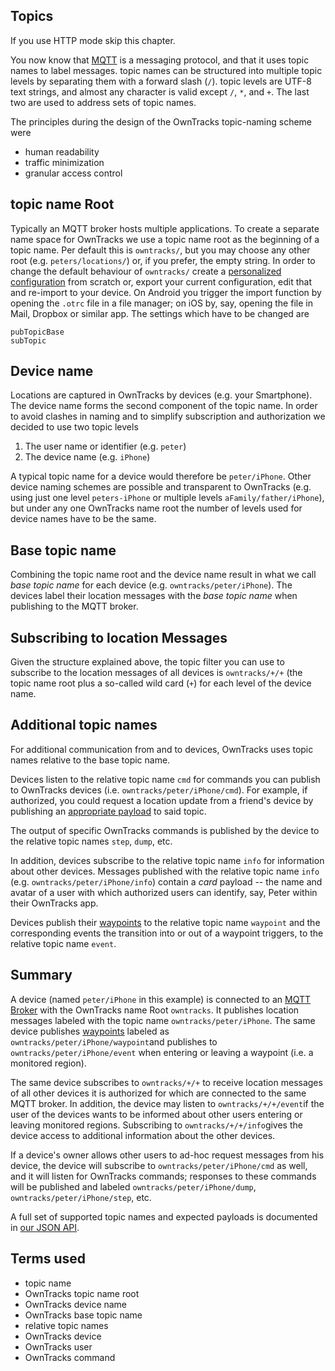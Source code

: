 ## Topics

If you use HTTP mode skip this chapter.

You now know that [MQTT](mqtt.md) is a messaging protocol, and that it uses
topic names to label messages.  topic names can be structured into multiple
topic levels by separating them with a forward slash (`/`). topic levels are
UTF-8 text strings, and almost any character is valid except `/`, `*`, and `+`.
The last two are used to address sets of topic names.

The principles during the design of the OwnTracks topic-naming scheme were

* human readability
* traffic minimization
* granular access control

## topic name Root

Typically an MQTT broker hosts multiple applications. To create a separate name space
for OwnTracks we use a topic name root as the beginning of a topic name. Per default
this is `owntracks/`, but you may choose any other root (e.g. `peters/locations/`) or,
if you prefer, the empty string. In order to change the default behaviour of `owntracks/`
create a [personalized configuration](features/remoteconfig.md) from scratch or, export
your current configuration, edit that and re-import to your device. On Android you trigger
the import function by opening the `.otrc` file in a file manager; on iOS by, say, opening
the file in Mail, Dropbox or similar app. The settings which have to be changed are

```
pubTopicBase
subTopic
```

## Device name

Locations are captured in OwnTracks by devices (e.g. your Smartphone). The
device name forms the second component of the topic name. In order to avoid
clashes in naming and to simplify subscription and authorization we decided to
use two topic levels

1. The user name or identifier (e.g. `peter`)
2. The device name (e.g. `iPhone`)

A typical topic name for a device would therefore be `peter/iPhone`. Other
device naming schemes are possible and transparent to OwnTracks (e.g. using
just one level `peters-iPhone` or multiple levels `aFamily/father/iPhone`), but
under any one OwnTracks name root the number of levels used for device names
have to be the same.

## Base topic name

Combining the topic name root and the device name result in what we call _base
topic name_ for each device (e.g. `owntracks/peter/iPhone`).  The devices label
their location messages with the _base topic name_ when publishing to the MQTT
broker.

## Subscribing to location Messages

Given the structure explained above, the topic filter you can use to subscribe to the
location messages of all devices is `owntracks/+/+` (the topic name root plus a so-called
wild card (`+`) for each level of the device name.

## Additional topic names

For additional communication from and to devices, OwnTracks uses topic names relative
to the base topic name.

Devices listen to the relative topic name `cmd` for commands you can publish to
OwnTracks devices (i.e. `owntracks/peter/iPhone/cmd`). For example, if
authorized, you could request a location update from a friend's device by
publishing an [appropriate payload](../tech/json.md) to said topic.

The output of specific OwnTracks commands is published by the device to the
relative topic names `step`, `dump`, etc.

In addition, devices subscribe to the relative topic name `info` for information about 
other devices. Messages published with the relative topic name `info`
(e.g. `owntracks/peter/iPhone/info`) contain a _card_ payload -- the name and
avatar of a user with which authorized users can identify, say, Peter within their OwnTracks app.

Devices publish their [waypoints](waypoints.md) to the relative topic name
`waypoint` and the corresponding events the transition into or out of a
waypoint triggers, to the relative topic name `event`.

## Summary

A device (named `peter/iPhone` in this example) is connected to an [MQTT
Broker](broker.md) with the OwnTracks name Root `owntracks`. It publishes
location messages labeled with the topic name `owntracks/peter/iPhone`. The
same device publishes [waypoints](waypoints.md) labeled as
`owntracks/peter/iPhone/waypoint`and publishes to
`owntracks/peter/iPhone/event` when entering or leaving a waypoint (i.e. a monitored region).

The same device subscribes to `owntracks/+/+` to receive location messages of all 
other devices it is authorized for which are connected to the same MQTT broker.
In addition, the device may listen to `owntracks/+/+/event`if the user of the devices
wants to be informed about other users entering or leaving monitored regions. Subscribing
to `owntracks/+/+/info`gives the device access to additional information about the other
devices.

If a device's owner allows other users to ad-hoc request messages from his device,
the device will subscribe to `owntracks/peter/iPhone/cmd` as well, and it will listen for OwnTracks
commands; responses to these commands will be published and labeled `owntracks/peter/iPhone/dump`,
`owntracks/peter/iPhone/step`, etc.

A full set of supported topic names and expected payloads is documented in [our JSON API](../tech/json.md).

## Terms used

* topic name
* OwnTracks topic name root
* OwnTracks device name
* OwnTracks base topic name
* relative topic names
* OwnTracks device
* OwnTracks user
* OwnTracks command

